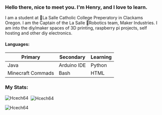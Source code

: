 
### Hello there, nice to meet you. I'm Henry, and I love to learn.

I am a student at 🏫La Salle Catholic College Preperatory in Clackams Oregon. I am the Captain of the La Salle 🤖Robotics team, Maker Industries. 
I am into the diy/maker spaces of 3D printing, raspberry pi projects, self hosting and other diy electronics.

#### Languages:
|Primary|Secondary|Learning|
|---|---|---|
| Java  | Arduino IDE| Python|
|Minecraft Commads  | Bash | HTML|

<h3 align="left">My Stats:</h3>


<p><img align="left" src="https://github-readme-stats.vercel.app/api/top-langs?username=Hcech64&show_icons=true&locale=en&layout=compact" alt="Hcech64" /></p>

<p>&nbsp;<img align="center" src="https://github-readme-stats.vercel.app/api?username=Hcech64&show_icons=true&locale=en" alt="Hcech64" /></p>

<p><img align="center" src="https://github-readme-streak-stats.herokuapp.com/?user=Hcech64&" alt="Hcech64" /></p>


<!--
**Hcech64/Hcech64** is a ✨ _special_ ✨ repository because its `README.md` (this file) appears on your GitHub profile.

Here are some ideas to get you started:

- 🔭 I’m currently working on ...
- 🌱 I’m currently learning ...
- 👯 I’m looking to collaborate on ...
- 🤔 I’m looking for help with ...
- 💬 Ask me about ...
- 📫 How to reach me: ...
- 😄 Pronouns: ...
- ⚡ Fun fact: ...
-->
